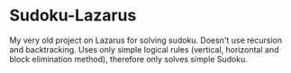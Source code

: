 # Sudoku-Lazarus

My very old project on Lazarus for solving sudoku. Doesn't use recursion and backtracking. Uses only simple logical rules (vertical, horizontal and block elimination method), therefore only solves simple Sudoku.

